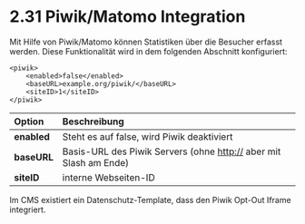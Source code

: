 # 2.31 Piwik/Matomo Integration

Mit Hilfe von Piwik/Matomo können Statistiken über die Besucher erfasst werden. Diese Funktionalität wird in dem folgenden Abschnitt konfiguriert:

```markup
<piwik>
    <enabled>false</enabled>
    <baseURL>example.org/piwik/</baseURL>
    <siteID>1</siteID>
</piwik>
```

| **Option** | Beschreibung |
| :--- | :--- |
| **enabled** | Steht es auf false, wird Piwik deaktiviert |
| **baseURL** | Basis-URL des Piwik Servers \(ohne [http://](http:) aber mit Slash am Ende\) |
| **siteID** | interne Webseiten-ID |



Im CMS existiert ein Datenschutz-Template, dass den Piwik Opt-Out Iframe integriert.

